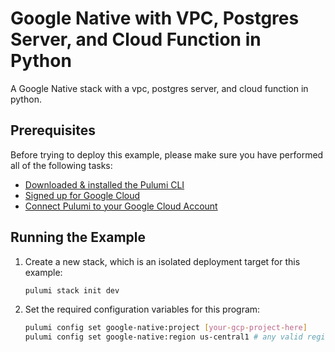 # Google Native with VPC, Postgres Server, and Cloud Function in Python

A Google Native stack with a vpc, postgres server, and cloud function in python.

## Prerequisites

Before trying to deploy this example, please make sure you have performed all of the following tasks:
-  [Downloaded & installed the Pulumi CLI](https://www.pulumi.com/docs/get-started/install/)
-  [Signed up for Google Cloud](https://cloud.google.com/free/)
-  [Connect Pulumi to your Google Cloud Account](https://www.pulumi.com/docs/intro/cloud-providers/gcp/setup/)

## Running the Example

1. Create a new stack, which is an isolated deployment target for this example:
    ```bash
    pulumi stack init dev
    ```

2. Set the required configuration variables for this program:

    ```bash
    pulumi config set google-native:project [your-gcp-project-here]
    pulumi config set google-native:region us-central1 # any valid region
    ```
